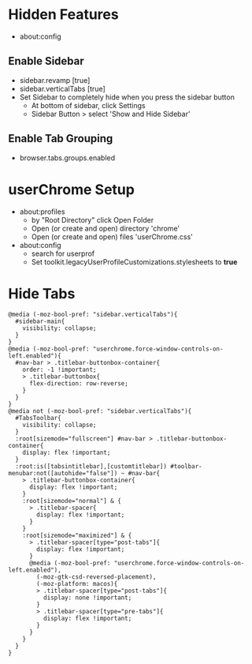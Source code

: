 # Hidden Features
- about:config
 
## Enable Sidebar
- sidebar.revamp [true]
- sidebar.verticalTabs [true]
- Set Sidebar to completely hide when you press the sidebar button
  - At bottom of sidebar, click Settings
  - Sidebar Button > select 'Show and Hide Sidebar'

## Enable Tab Grouping
- browser.tabs.groups.enabled

# userChrome Setup
- about:profiles
  - by "Root Directory" click Open Folder
  - Open (or create and open) directory 'chrome'
  - Open (or create and open) files 'userChrome.css'
- about:config
  - search for userprof
  - Set toolkit.legacyUserProfileCustomizations.stylesheets to **true**

# Hide Tabs
```
@media (-moz-bool-pref: "sidebar.verticalTabs"){
  #sidebar-main{
    visibility: collapse;
  }
}
@media (-moz-bool-pref: "userchrome.force-window-controls-on-left.enabled"){
  #nav-bar > .titlebar-buttonbox-container{
    order: -1 !important;
    > .titlebar-buttonbox{
      flex-direction: row-reverse;
    }
  }
}
@media not (-moz-bool-pref: "sidebar.verticalTabs"){
  #TabsToolbar{
    visibility: collapse;
  }
  :root[sizemode="fullscreen"] #nav-bar > .titlebar-buttonbox-container{
    display: flex !important;
  }
  :root:is([tabsintitlebar],[customtitlebar]) #toolbar-menubar:not([autohide="false"]) ~ #nav-bar{
    > .titlebar-buttonbox-container{
      display: flex !important;
    }
    :root[sizemode="normal"] & {
      > .titlebar-spacer{
        display: flex !important;
      }
    }
    :root[sizemode="maximized"] & {
      > .titlebar-spacer[type="post-tabs"]{
        display: flex !important;
      }
      @media (-moz-bool-pref: "userchrome.force-window-controls-on-left.enabled"),
        (-moz-gtk-csd-reversed-placement),
        (-moz-platform: macos){
        > .titlebar-spacer[type="post-tabs"]{
          display: none !important;
        }
        > .titlebar-spacer[type="pre-tabs"]{
          display: flex !important;
        }
      }
    }
  }
}
```